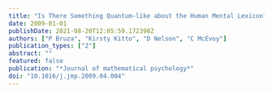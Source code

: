 ```yaml
---
title: "Is There Something Quantum-like about the Human Mental Lexicon?"
date: 2009-01-01
publishDate: 2021-08-20T12:05:59.172398Z
authors: ["P Bruza", "Kirsty Kitto", "D Nelson", "C McEvoy"]
publication_types: ["2"]
abstract: ""
featured: false
publication: "*Journal of mathematical psychology*"
doi: "10.1016/j.jmp.2009.04.004"
---
```


